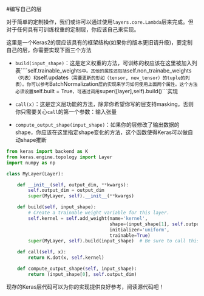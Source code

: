 #编写自己的层


对于简单的定制操作，我们或许可以通过使用```layers.core.Lambda```层来完成。但对于任何具有可训练权重的定制层，你应该自己来实现。

这里是一个Keras2的层应该具有的框架结构(如果你的版本更旧请升级)，要定制自己的层，你需要实现下面三个方法

* ```build(input_shape)```：这是定义权重的方法，可训练的权应该在这里被加入列表````self.trainable_weights```中。其他的属性还包括```self.non_trainabe_weights```（列表）和```self.updates```（需要更新的形如（tensor, new_tensor）的tuple的列表）。你可以参考```BatchNormalization```层的实现来学习如何使用上面两个属性。这个方法必须设置```self.built = True```，可通过调用```super([layer],self).build()```实现

* ```call(x)```：这是定义层功能的方法，除非你希望你写的层支持masking，否则你只需要关心```call```的第一个参数：输入张量

* ```compute_output_shape(input_shape)```：如果你的层修改了输出数据的shape，你应该在这里指定shape变化的方法，这个函数使得Keras可以做自动shape推断

```python
from keras import backend as K
from keras.engine.topology import Layer
import numpy as np

class MyLayer(Layer):

    def __init__(self, output_dim, **kwargs):
        self.output_dim = output_dim
        super(MyLayer, self).__init__(**kwargs)

    def build(self, input_shape):
        # Create a trainable weight variable for this layer.
        self.kernel = self.add_weight(name='kernel', 
                                      shape=(input_shape[1], self.output_dim),
                                      initializer='uniform',
                                      trainable=True)
        super(MyLayer, self).build(input_shape)  # Be sure to call this somewhere!

    def call(self, x):
        return K.dot(x, self.kernel)

    def compute_output_shape(self, input_shape):
        return (input_shape[0], self.output_dim)
```

现存的Keras层代码可以为你的实现提供良好参考，阅读源代码吧！
